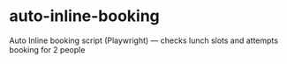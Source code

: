 # auto-inline-booking
Auto Inline booking script (Playwright) — checks lunch slots and attempts booking for 2 people
